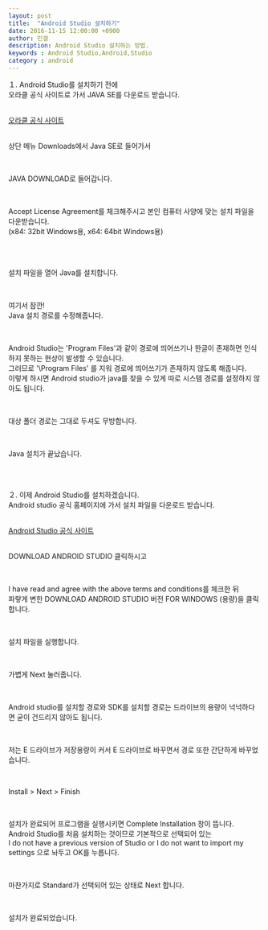 ```yaml
---
layout: post
title:  "Android Studio 설치하기"
date: 2016-11-15 12:00:00 +0900
author: 민갤
description: Android Studio 설치하는 방법.
keywords : Android Studio,Android,Studio
category : android
---
```


１. Android Studio를 설치하기 전에<br>
오라클 공식 사이트로 가서 JAVA SE를 다운로드 받습니다.<br><br>

[오라클 공식 사이트]<br><br>

상단 메뉴 <span class="blue">Downloads</span>에서 <span class="blue">Java SE</span>로 들어가서<br>

<p class="t_center w80"><amp-img src="{{ "/img/post02/java01.jpg" | prepend: site.baseurl }}" alt="다운로드 위치" width="1020" height="512" layout="responsive"></amp-img></p><br>

<span class="blue">JAVA DOWNLOAD</span>로 들어갑니다.<br>

<p class="t_center w80"><amp-img src="{{ "/img/post02/java02.jpg" | prepend: site.baseurl }}" alt="왼쪽 자바 다운로드" width="1020" height="512" layout="responsive"></amp-img></p><br>

<span class="blue">Accept License Agreement</span>를 체크해주시고 본인 컴퓨터 사양에 맞는 설치 파일을 다운받습니다.<br>
(x84: 32bit Windows용, x64: 64bit Windows용)<br>

<p class="t_center w80"><amp-img src="{{ "/img/post02/java03.jpg" | prepend: site.baseurl }}" alt="윈도우용 java 파일 다운로드" width="1020" height="512" layout="responsive"></amp-img></p><br><br>

설치 파일을 열어 Java를 설치합니다.<br>

<p class="t_center w30"><amp-img src="{{ "/img/post02/java04.jpg" | prepend: site.baseurl }}" alt="자바아이콘" width="269" height="282" layout="responsive"></amp-img></p>
<p class="t_center w50"><amp-img src="{{ "/img/post02/java05.jpg" | prepend: site.baseurl }}" alt="설치 진행1" width="495" height="378" layout="responsive"></amp-img></p><br>

여기서 잠깐!<br>
Java 설치 경로를 수정해줍니다.<br>

<p class="t_center w50"><amp-img src="{{ "/img/post02/java06.jpg" | prepend: site.baseurl }}" alt="설치 진행2" width="495" height="378" layout="responsive"></amp-img></p><br>

Android Studio는 'Program Files'과 같이 경로에 <span class="red">띄어쓰기</span>나 <span class="red">한글</span>이 존재하면 인식하지 못하는 현상이 발생할 수 있습니다.<br>
그러므로 '\Program Files' 를 지워 경로에 띄어쓰기가 존재하지 않도록 해줍니다.<br>
이렇게 하시면 Android studio가 java를 찾을 수 있게 따로 시스템 경로를 설정하지 않아도 됩니다.<br>

<p class="t_center w50"><amp-img src="{{ "/img/post02/java07.jpg" | prepend: site.baseurl }}" alt="설치 진행3" width="495" height="378" layout="responsive"></amp-img></p><br>

대상 폴더 경로는 그대로 두셔도 무방합니다.<br>

<p class="t_center w50"><amp-img src="{{ "/img/post02/java08.jpg" | prepend: site.baseurl }}" alt="설치 진행4" width="495" height="378" layout="responsive"></amp-img></p><br>

Java 설치가 끝났습니다.<br>

<p class="t_center w50"><amp-img src="{{ "/img/post02/java09.jpg" | prepend: site.baseurl }}" alt="설치 진행5" width="495" height="378" layout="responsive"></amp-img></p><br><br>


２. 이제 Android Studio를 설치하겠습니다.<br>
Android studio 공식 홈페이지에 가서 설치 파일을 다운로드 받습니다.<br><br>

[Android Studio 공식 사이트]<br><br>

<span class="blue">DOWNLOAD ANDROID STUDIO</span> 클릭하시고<br>

<p class="t_center w50"><amp-img src="{{ "/img/post02/android01.jpg" | prepend: site.baseurl }}" alt="안드로드 스튜디오 홈페이지" width="1020" height="512" layout="responsive"></amp-img></p><br>

<span class="blue">I have read and agree with the above terms and conditions</span>를 체크한 뒤<br>
파랗게 변한 <span class="blue">DOWNLOAD ANDROID STUDIO 버전 FOR WINDOWS (용량)</span>을 클릭합니다.<br>

<p class="t_center w50"><amp-img src="{{ "/img/post02/android02.jpg" | prepend: site.baseurl }}" alt="안드로드 스튜디오 다운로드" width="1020" height="512" layout="responsive"></amp-img></p><br>

설치 파일을 실행합니다.<br>

<p class="t_center w30"><amp-img src="{{ "/img/post02/android03.jpg" | prepend: site.baseurl }}" alt="안드로이드 스튜디오 아이콘" alt="자바아이콘" width="269" height="282" layout="responsive"></amp-img></p><br>

가볍게 <span class="blue">Next</span> 눌러줍니다.<br>

<p class="t_center w50"><amp-img src="{{ "/img/post02/android04.jpg" | prepend: site.baseurl }}" alt="설치 진행1" width="495" height="378" layout="responsive"></amp-img></p>
<p class="t_center w50"><amp-img src="{{ "/img/post02/android05.jpg" | prepend: site.baseurl }}" alt="설치 진행2" width="495" height="378" layout="responsive"></amp-img></p><br>

Android studio를 설치할 경로와 SDK를 설치할 경로는 드라이브의 용량이 넉넉하다면 굳이 건드리지 않아도 됩니다.<br>

<p class="t_center w50"><amp-img src="{{ "/img/post02/android06.jpg" | prepend: site.baseurl }}" alt="설치 진행3" width="495" height="378" layout="responsive"></amp-img></p><br>

저는 E 드라이브가 저장용량이 커서 E 드라이브로 바꾸면서 경로 또한 간단하게 바꾸었습니다.<br>

<p class="t_center w50"><amp-img src="{{ "/img/post02/android07.jpg" | prepend: site.baseurl }}" alt="설치 진행4" width="495" height="378" layout="responsive"></amp-img></p><br>

<span class="blue">Install</span> > <span class="blue">Next</span> > <span class="blue">Finish</span><br>

<p class="t_center w50"><amp-img src="{{ "/img/post02/android08.jpg" | prepend: site.baseurl }}" alt="설치 진행5" width="495" height="378" layout="responsive"></amp-img></p>
<p class="t_center w50"><amp-img src="{{ "/img/post02/android09.jpg" | prepend: site.baseurl }}" alt="설치 진행6" width="495" height="378" layout="responsive"></amp-img></p>
<p class="t_center w50"><amp-img src="{{ "/img/post02/android10.jpg" | prepend: site.baseurl }}" alt="설치 진행7" width="495" height="378" layout="responsive"></amp-img></p><br>

설치가 완료되어 프로그램을 실행시키면 Complete Installation 창이 뜹니다.<br>
Android Studio를 처음 설치하는 것이므로 기본적으로 선택되어 있는<br>
<span class="blue">I do not have a previous version of Studio or I do not want to import my settings</span> 으로 놔두고 <span class="blue">OK</span>를 누릅니다.<br>

<p class="t_center w50"><amp-img src="{{ "/img/post02/android11.jpg" | prepend: site.baseurl }}" alt="설치 진행8" width="510" height="203" layout="responsive"></amp-img></p>
<p class="t_center w50"><amp-img src="{{ "/img/post02/android12.jpg" | prepend: site.baseurl }}" alt="설치 진행9" width="510" height="383" layout="responsive"></amp-img></p>
<p class="t_center w50"><amp-img src="{{ "/img/post02/android13.jpg" | prepend: site.baseurl }}" alt="설치 진행10" width="510" height="383" layout="responsive"></amp-img></p><br>

마찬가지로 <span class="blue">Standard</span>가 선택되어 있는 상태로 <span class="blue">Next</span> 합니다.<br>

<p class="t_center w50"><amp-img src="{{ "/img/post02/android14.jpg" | prepend: site.baseurl }}" alt="설치 진행11" width="796" height="598" layout="responsive"></amp-img></p>
<p class="t_center w50"><amp-img src="{{ "/img/post02/android15.jpg" | prepend: site.baseurl }}" alt="설치 진행12" width="796" height="598" layout="responsive"></amp-img></p>
<p class="t_center w50"><amp-img src="{{ "/img/post02/android16.jpg" | prepend: site.baseurl }}" alt="설치 진행13" width="796" height="598" layout="responsive"></amp-img></p>
<p class="t_center w50"><amp-img src="{{ "/img/post02/android17.jpg" | prepend: site.baseurl }}" alt="설치 진행14" width="796" height="598" layout="responsive"></amp-img></p><br>

설치가 완료되었습니다.<br>

<p class="t_center w50"><amp-img src="{{ "/img/post02/android17_1.jpg" | prepend: site.baseurl }}" alt="설치 완료" width="662" height="489" layout="responsive"></amp-img></p>


[오라클 공식 사이트]: https://www.oracle.com/index.html
[Android Studio 공식 사이트]: https://developer.android.com/studio/index.html